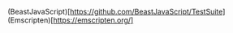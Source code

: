 (BeastJavaScript)[https://github.com/BeastJavaScript/TestSuite]
(Emscripten)[https://emscripten.org/]
